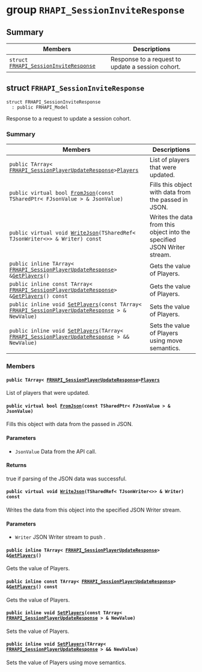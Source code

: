 # group `RHAPI_SessionInviteResponse` <a id="group__RHAPI__SessionInviteResponse"></a>

## Summary

 Members                        | Descriptions                                
--------------------------------|---------------------------------------------
`struct `[`FRHAPI_SessionInviteResponse`](#structFRHAPI__SessionInviteResponse) | Response to a request to update a session cohort.

## struct `FRHAPI_SessionInviteResponse` <a id="structFRHAPI__SessionInviteResponse"></a>

```
struct FRHAPI_SessionInviteResponse
  : public FRHAPI_Model
```

Response to a request to update a session cohort.

### Summary

 Members                        | Descriptions                                
--------------------------------|---------------------------------------------
`public TArray< `[`FRHAPI_SessionPlayerUpdateResponse`](RHAPI_SessionPlayerUpdateResponse.md#structFRHAPI__SessionPlayerUpdateResponse)` > `[`Players`](#structFRHAPI__SessionInviteResponse_1a54175b9a9824d8ad9049525d36f6d928) | List of players that were updated.
`public virtual bool `[`FromJson`](#structFRHAPI__SessionInviteResponse_1ada00a7b57a6e5f50351ce4b9b88ef697)`(const TSharedPtr< FJsonValue > & JsonValue)` | Fills this object with data from the passed in JSON.
`public virtual void `[`WriteJson`](#structFRHAPI__SessionInviteResponse_1ab4b49a8a2e715a0705699c760be8b80f)`(TSharedRef< TJsonWriter<>> & Writer) const` | Writes the data from this object into the specified JSON Writer stream.
`public inline TArray< `[`FRHAPI_SessionPlayerUpdateResponse`](RHAPI_SessionPlayerUpdateResponse.md#structFRHAPI__SessionPlayerUpdateResponse)` > & `[`GetPlayers`](#structFRHAPI__SessionInviteResponse_1a532edad73af915371846c13fe829b3bf)`()` | Gets the value of Players.
`public inline const TArray< `[`FRHAPI_SessionPlayerUpdateResponse`](RHAPI_SessionPlayerUpdateResponse.md#structFRHAPI__SessionPlayerUpdateResponse)` > & `[`GetPlayers`](#structFRHAPI__SessionInviteResponse_1a28a656155eda1c1cb8ce3f5d43ed8907)`() const` | Gets the value of Players.
`public inline void `[`SetPlayers`](#structFRHAPI__SessionInviteResponse_1a3782ffb56de3077103b48c53df3c6200)`(const TArray< `[`FRHAPI_SessionPlayerUpdateResponse`](RHAPI_SessionPlayerUpdateResponse.md#structFRHAPI__SessionPlayerUpdateResponse)` > & NewValue)` | Sets the value of Players.
`public inline void `[`SetPlayers`](#structFRHAPI__SessionInviteResponse_1aef1838cdd0275dd80670886a4688780b)`(TArray< `[`FRHAPI_SessionPlayerUpdateResponse`](RHAPI_SessionPlayerUpdateResponse.md#structFRHAPI__SessionPlayerUpdateResponse)` > && NewValue)` | Sets the value of Players using move semantics.

### Members

#### `public TArray< `[`FRHAPI_SessionPlayerUpdateResponse`](RHAPI_SessionPlayerUpdateResponse.md#structFRHAPI__SessionPlayerUpdateResponse)` > `[`Players`](#structFRHAPI__SessionInviteResponse_1a54175b9a9824d8ad9049525d36f6d928) <a id="structFRHAPI__SessionInviteResponse_1a54175b9a9824d8ad9049525d36f6d928"></a>

List of players that were updated.

#### `public virtual bool `[`FromJson`](#structFRHAPI__SessionInviteResponse_1ada00a7b57a6e5f50351ce4b9b88ef697)`(const TSharedPtr< FJsonValue > & JsonValue)` <a id="structFRHAPI__SessionInviteResponse_1ada00a7b57a6e5f50351ce4b9b88ef697"></a>

Fills this object with data from the passed in JSON.

#### Parameters
* `JsonValue` Data from the API call.

#### Returns
true if parsing of the JSON data was successful.

#### `public virtual void `[`WriteJson`](#structFRHAPI__SessionInviteResponse_1ab4b49a8a2e715a0705699c760be8b80f)`(TSharedRef< TJsonWriter<>> & Writer) const` <a id="structFRHAPI__SessionInviteResponse_1ab4b49a8a2e715a0705699c760be8b80f"></a>

Writes the data from this object into the specified JSON Writer stream.

#### Parameters
* `Writer` JSON Writer stream to push .

#### `public inline TArray< `[`FRHAPI_SessionPlayerUpdateResponse`](RHAPI_SessionPlayerUpdateResponse.md#structFRHAPI__SessionPlayerUpdateResponse)` > & `[`GetPlayers`](#structFRHAPI__SessionInviteResponse_1a532edad73af915371846c13fe829b3bf)`()` <a id="structFRHAPI__SessionInviteResponse_1a532edad73af915371846c13fe829b3bf"></a>

Gets the value of Players.

#### `public inline const TArray< `[`FRHAPI_SessionPlayerUpdateResponse`](RHAPI_SessionPlayerUpdateResponse.md#structFRHAPI__SessionPlayerUpdateResponse)` > & `[`GetPlayers`](#structFRHAPI__SessionInviteResponse_1a28a656155eda1c1cb8ce3f5d43ed8907)`() const` <a id="structFRHAPI__SessionInviteResponse_1a28a656155eda1c1cb8ce3f5d43ed8907"></a>

Gets the value of Players.

#### `public inline void `[`SetPlayers`](#structFRHAPI__SessionInviteResponse_1a3782ffb56de3077103b48c53df3c6200)`(const TArray< `[`FRHAPI_SessionPlayerUpdateResponse`](RHAPI_SessionPlayerUpdateResponse.md#structFRHAPI__SessionPlayerUpdateResponse)` > & NewValue)` <a id="structFRHAPI__SessionInviteResponse_1a3782ffb56de3077103b48c53df3c6200"></a>

Sets the value of Players.

#### `public inline void `[`SetPlayers`](#structFRHAPI__SessionInviteResponse_1aef1838cdd0275dd80670886a4688780b)`(TArray< `[`FRHAPI_SessionPlayerUpdateResponse`](RHAPI_SessionPlayerUpdateResponse.md#structFRHAPI__SessionPlayerUpdateResponse)` > && NewValue)` <a id="structFRHAPI__SessionInviteResponse_1aef1838cdd0275dd80670886a4688780b"></a>

Sets the value of Players using move semantics.

